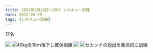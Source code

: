 ```yaml
---
title: 2022年5月28日〜29日 レスキュー訓練
date: 2022-05-29
tags: [レスキュー訓練]
---
```


17名

![](/2022/05/29/20220529/1.jpg)
![40kgを10ｍ落下し確保訓練](/2022/05/29/20220529/2.jpg)
![](/2022/05/29/20220529/3.jpg)
![セカンドの脱出を重点的に訓練](/2022/05/29/20220529/4.jpg)



